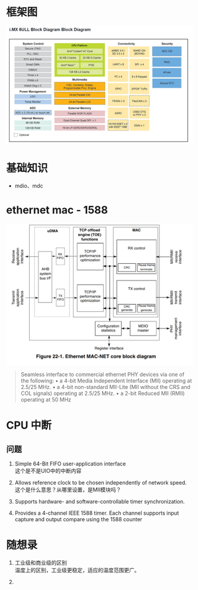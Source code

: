# 框架图
![im6ull](./pictures/imx6ull.PNG)

# 基础知识
- mdio、mdc 

# ethernet mac - 1588

![以太MAC-1588](./pictures/ethernet_mac_net.PNG)

> 
> Seamless interface to commercial ethernet PHY devices via one of the following:
• a 4-bit Media Independent Interface (MII) operating at 2.5/25 MHz.
• a 4-bit non-standard MII-Lite (MII without the CRS and COL signals) operating
at 2.5/25 MHz.
• a 2-bit Reduced MII (RMII) operating at 50 MHz
>


# CPU 中断
    
## 问题
1. Simple 64-Bit FIFO user-application interface        
    这个是不是UIO中的中断内容
2. Allows reference clock to be chosen independently of network speed.      
    这个是什么意思？从哪里设置，是MII模块吗？
3. Supports hardware- and software-controllable timer synchronization.
   
4. Provides a 4-channel IEEE 1588 timer. Each channel supports input capture and output compare using the 1588 counter


# 随想录

1. 工业级和商业级的区别     
   温度上的区别，工业级更稳定，适应的温度范围更广。

2. 
